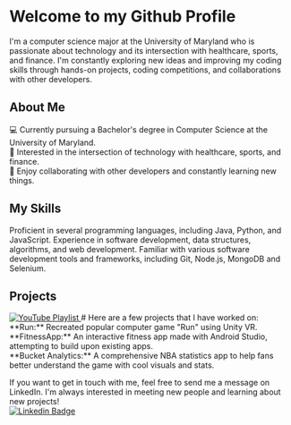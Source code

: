 # Welcome to my Github Profile
I'm a computer science major at the University of Maryland who is passionate about technology and its intersection with healthcare, sports, and finance. I'm constantly exploring new ideas and improving my coding skills through hands-on projects, coding competitions, and collaborations with other developers.

## About Me
💻 Currently pursuing a Bachelor's degree in Computer Science at the University of Maryland.
<br>🎯 Interested in the intersection of technology with healthcare, sports, and finance.
<br>🌟 Enjoy collaborating with other developers and constantly learning new things.
## My Skills
Proficient in several programming languages, including Java, Python, and JavaScript.
Experience in software development, data structures, algorithms, and web development.
Familiar with various software development tools and frameworks, including Git, Node.js, MongoDB and Selenium.
## Projects
<a href="https://www.youtube.com/playlist?list=PLGdfV5UgThVOHphaRyoLcqjDha2mLv9UW" target="_blank">
  <img src="https://img.shields.io/badge/YouTube-Projects-red?style=for-the-badge&logo=youtube&logoColor=white" alt="YouTube Playlist">
</a>
# Here are a few projects that I have worked on:
<br> **Run:**  Recreated popular computer game "Run" using Unity VR.
<br> **FitnessApp:**  An interactive fitness app made with Android Studio, attempting to build upon existing apps.
<br> **Bucket Analytics:**  A comprehensive NBA statistics app to help fans better understand the game with cool visuals and stats.

If you want to get in touch with me, feel free to send me a message on LinkedIn. I'm always interested in meeting new people and learning about new projects!
<br> [![Linkedin Badge](https://img.shields.io/badge/-ANANTH-blue?style=flat&logo=Linkedin&logoColor=white)](https://www.linkedin.com/in/ananth-s)
